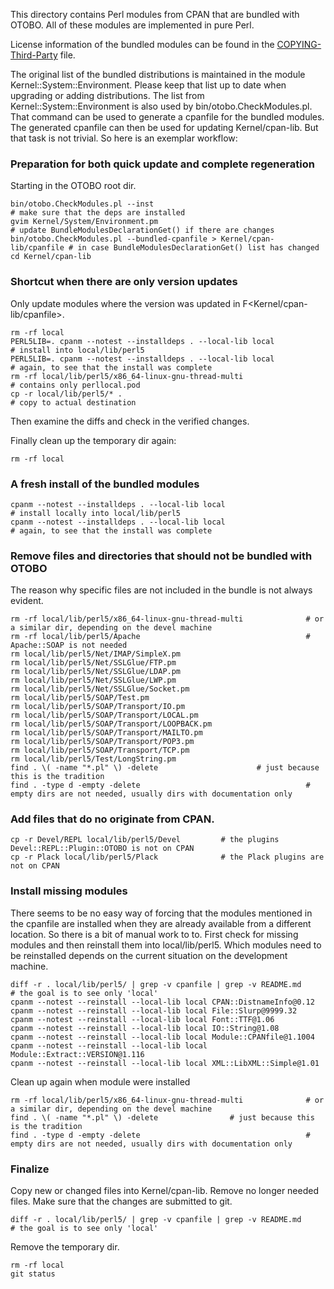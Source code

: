 This directory contains Perl modules from CPAN that are bundled with OTOBO.
All of these modules are implemented in pure Perl.

License information of the bundled modules can be found in the
[COPYING-Third-Party](../../COPYING-Third-Party) file.

The original list of the bundled distributions is maintained in the module Kernel::System::Environment. Please keep
that list up to date when upgrading or adding distributions. The list from Kernel::System::Environment is also used by
bin/otobo.CheckModules.pl. That command can be used to generate a cpanfile for the bundled modules.
The generated cpanfile can then be used for updating Kernel/cpan-lib.
But that task is not trivial. So here is an exemplar workflow:

### Preparation for both quick update and complete regeneration

Starting in the OTOBO root dir.

    bin/otobo.CheckModules.pl --inst                                        # make sure that the deps are installed
    gvim Kernel/System/Environment.pm                                       # update BundleModulesDeclarationGet() if there are changes
    bin/otobo.CheckModules.pl --bundled-cpanfile > Kernel/cpan-lib/cpanfile # in case BundleModulesDeclarationGet() list has changed
    cd Kernel/cpan-lib

### Shortcut when there are only version updates

Only update modules where the version was updated in F<Kernel/cpan-lib/cpanfile>.

    rm -rf local
    PERL5LIB=. cpanm --notest --installdeps . --local-lib local             # install into local/lib/perl5
    PERL5LIB=. cpanm --notest --installdeps . --local-lib local             # again, to see that the install was complete
    rm -rf local/lib/perl5/x86_64-linux-gnu-thread-multi                    # contains only perllocal.pod
    cp -r local/lib/perl5/* .                                               # copy to actual destination

Then examine the diffs and check in the verified changes.

Finally clean up the temporary dir again:

    rm -rf local

### A fresh install of the bundled modules

    cpanm --notest --installdeps . --local-lib local                        # install locally into local/lib/perl5
    cpanm --notest --installdeps . --local-lib local                        # again, to see that the install was complete

### Remove files and directories that should not be bundled with OTOBO

The reason why specific files are not included in the bundle is not always evident.

    rm -rf local/lib/perl5/x86_64-linux-gnu-thread-multi              # or a similar dir, depending on the devel machine
    rm -rf local/lib/perl5/Apache                                     # Apache::SOAP is not needed
    rm local/lib/perl5/Net/IMAP/SimpleX.pm
    rm local/lib/perl5/Net/SSLGlue/FTP.pm
    rm local/lib/perl5/Net/SSLGlue/LDAP.pm
    rm local/lib/perl5/Net/SSLGlue/LWP.pm
    rm local/lib/perl5/Net/SSLGlue/Socket.pm
    rm local/lib/perl5/SOAP/Test.pm
    rm local/lib/perl5/SOAP/Transport/IO.pm
    rm local/lib/perl5/SOAP/Transport/LOCAL.pm
    rm local/lib/perl5/SOAP/Transport/LOOPBACK.pm
    rm local/lib/perl5/SOAP/Transport/MAILTO.pm
    rm local/lib/perl5/SOAP/Transport/POP3.pm
    rm local/lib/perl5/SOAP/Transport/TCP.pm
    rm local/lib/perl5/Test/LongString.pm
    find . \( -name "*.pl" \) -delete                      # just because this is the tradition
    find . -type d -empty -delete                                     # empty dirs are not needed, usually dirs with documentation only

### Add files that do no originate from CPAN.

    cp -r Devel/REPL local/lib/perl5/Devel         # the plugins Devel::REPL::Plugin::OTOBO is not on CPAN
    cp -r Plack local/lib/perl5/Plack              # the Plack plugins are not on CPAN

### Install missing modules

There seems to be no easy way of forcing that the modules mentioned in the cpanfile
are installed when they are already available from a different location. So there is
a bit of manual work to to. First check for missing modules and then reinstall
them into local/lib/perl5. Which modules need to be reinstalled depends on the
current situation on the development machine.

    diff -r . local/lib/perl5/ | grep -v cpanfile | grep -v README.md      # the goal is to see only 'local'
    cpanm --notest --reinstall --local-lib local CPAN::DistnameInfo@0.12
    cpanm --notest --reinstall --local-lib local File::Slurp@9999.32
    cpanm --notest --reinstall --local-lib local Font::TTF@1.06
    cpanm --notest --reinstall --local-lib local IO::String@1.08
    cpanm --notest --reinstall --local-lib local Module::CPANfile@1.1004
    cpanm --notest --reinstall --local-lib local Module::Extract::VERSION@1.116
    cpanm --notest --reinstall --local-lib local XML::LibXML::Simple@1.01

Clean up again when module were installed

    rm -rf local/lib/perl5/x86_64-linux-gnu-thread-multi              # or a similar dir, depending on the devel machine
    find . \( -name "*.pl" \) -delete                # just because this is the tradition
    find . -type d -empty -delete                                     # empty dirs are not needed, usually dirs with documentation only

### Finalize

Copy new or changed files into Kernel/cpan-lib. Remove no longer needed files. Make sure that
the changes are submitted to git.

    diff -r . local/lib/perl5/ | grep -v cpanfile | grep -v README.md      # the goal is to see only 'local'

Remove the temporary dir.

    rm -rf local
    git status
